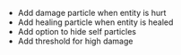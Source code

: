 - Add damage particle when entity is hurt
- Add healing particle when entity is healed
- Add option to hide self particles
- Add threshold for high damage